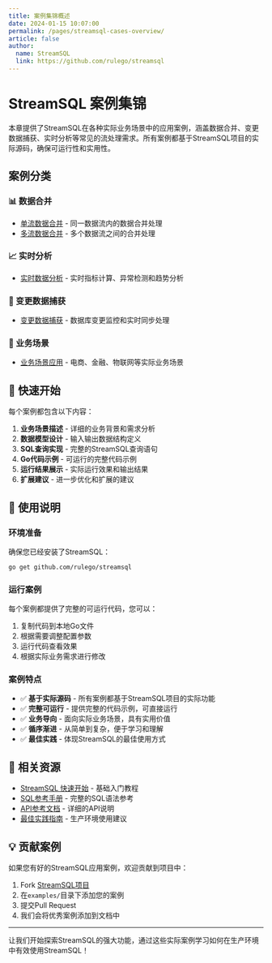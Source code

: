 ```yaml
---
title: 案例集锦概述
date: 2024-01-15 10:07:00
permalink: /pages/streamsql-cases-overview/
article: false
author: 
  name: StreamSQL
  link: https://github.com/rulego/streamsql
---
```


# StreamSQL 案例集锦

本章提供了StreamSQL在各种实际业务场景中的应用案例，涵盖数据合并、变更数据捕获、实时分析等常见的流处理需求。所有案例都基于StreamSQL项目的实际源码，确保可运行性和实用性。

## 案例分类

### 📊 数据合并
- [单流数据合并](/pages/streamsql-merge-single/) - 同一数据流内的数据合并处理
- [多流数据合并](/pages/streamsql-merge-multi/) - 多个数据流之间的合并处理

### 📈 实时分析
- [实时数据分析](/pages/streamsql-realtime-analysis/) - 实时指标计算、异常检测和趋势分析

### 🔄 变更数据捕获
- [变更数据捕获](/pages/streamsql-cdc/) - 数据库变更监控和实时同步处理

### 🏢 业务场景
- [业务场景应用](/pages/streamsql-business-scenarios/) - 电商、金融、物联网等实际业务场景

## 🚀 快速开始

每个案例都包含以下内容：

1. **业务场景描述** - 详细的业务背景和需求分析
2. **数据模型设计** - 输入输出数据结构定义
3. **SQL查询实现** - 完整的StreamSQL查询语句
4. **Go代码示例** - 可运行的完整代码示例
5. **运行结果展示** - 实际运行效果和输出结果
6. **扩展建议** - 进一步优化和扩展的建议

## 📖 使用说明

### 环境准备

确保您已经安装了StreamSQL：

```bash
go get github.com/rulego/streamsql
```

### 运行案例

每个案例都提供了完整的可运行代码，您可以：

1. 复制代码到本地Go文件
2. 根据需要调整配置参数
3. 运行代码查看效果
4. 根据实际业务需求进行修改

### 案例特点

- ✅ **基于实际源码** - 所有案例都基于StreamSQL项目的实际功能
- ✅ **完整可运行** - 提供完整的代码示例，可直接运行
- ✅ **业务导向** - 面向实际业务场景，具有实用价值
- ✅ **循序渐进** - 从简单到复杂，便于学习和理解
- ✅ **最佳实践** - 体现StreamSQL的最佳使用方式

## 🔗 相关资源

- [StreamSQL 快速开始](/pages/streamsql-quickstart/) - 基础入门教程
- [SQL参考手册](/pages/streamsql-sql-reference/) - 完整的SQL语法参考
- [API参考文档](/pages/streamsql-api-reference/) - 详细的API说明
- [最佳实践指南](/pages/streamsql-best-practices/) - 生产环境使用建议

## 💡 贡献案例

如果您有好的StreamSQL应用案例，欢迎贡献到项目中：

1. Fork [StreamSQL项目](https://github.com/rulego/streamsql)
2. 在`examples/`目录下添加您的案例
3. 提交Pull Request
4. 我们会将优秀案例添加到文档中

---

让我们开始探索StreamSQL的强大功能，通过这些实际案例学习如何在生产环境中有效使用StreamSQL！